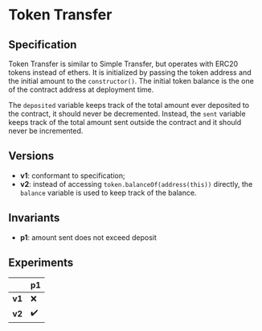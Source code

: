 # Token Transfer

## Specification
Token Transfer is similar to Simple Transfer, but operates with ERC20 tokens
instead of ethers. It is initialized by passing the token address and the
initial amount to the `constructor()`. The initial token balance is the one of
the contract address at deployment time.

The `deposited` variable keeps track of the total amount ever deposited to the
contract, it should never be decremented. Instead, the `sent` variable keeps
track of the total amount sent outside the contract and it should never be
incremented.

## Versions
- **v1**: conformant to specification;
- **v2**: instead of accessing `token.balanceOf(address(this))` directly, the `balance`
  variable is used to keep track of the balance. 

## Invariants
- **p1**: amount sent does not exceed deposit

## Experiments

|      | p1                 |
| ---- | ------------------ |
|**v1**| :x:                |
|**v2**| :heavy_check_mark: |
